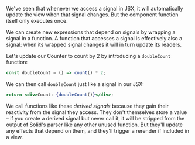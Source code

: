We've seen that whenever we access a signal in JSX, it will automatically update the view when that signal changes. But the component function itself only executes once.

We can create new expressions that depend on signals by wrapping a signal in a function. A function that accesses a signal is effectively also a signal: when its wrapped signal changes it will in turn update its readers.

Let's update our Counter to count by 2 by introducing a `doubleCount` function:

```jsx
const doubleCount = () => count() * 2;
```

We can then call `doubleCount` just like a signal in our JSX:
```jsx
return <div>Count: {doubleCount()}</div>;
```

We call functions like these _derived signals_ because they gain their reactivity from the signal they access. They don't themselves store a value – if you create a derived signal but never call it, it will be stripped from the output of Solid's parser like any other unused function. But they'll update any effects that depend on them, and they'll trigger a rerender if included in a view.

